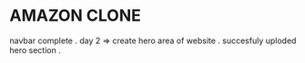 # AMAZON CLONE
navbar complete .
day 2 => create hero area of website .
succesfuly uploded hero section .
